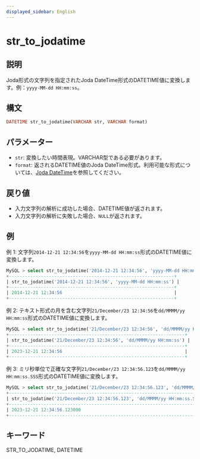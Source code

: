 ```yaml
---
displayed_sidebar: English
---
```


# str_to_jodatime

## 説明

Joda形式の文字列を指定されたJoda DateTime形式のDATETIME値に変換します。例：`yyyy-MM-dd HH:mm:ss`。

## 構文

```Haskell
DATETIME str_to_jodatime(VARCHAR str, VARCHAR format)
```

## パラメーター

- `str`: 変換したい時間表現。VARCHAR型である必要があります。
- `format`: 返されるDATETIME値のJoda DateTime形式。利用可能な形式については、[Joda DateTime](https://www.joda.org/joda-time/apidocs/org/joda/time/format/DateTimeFormat.html)を参照してください。

## 戻り値

- 入力文字列の解析に成功した場合、DATETIME値が返されます。
- 入力文字列の解析に失敗した場合、`NULL`が返されます。

## 例

例 1: 文字列`2014-12-21 12:34:56`を`yyyy-MM-dd HH:mm:ss`形式のDATETIME値に変換します。

```SQL
MySQL > select str_to_jodatime('2014-12-21 12:34:56', 'yyyy-MM-dd HH:mm:ss');
+--------------------------------------------------------------+
| str_to_jodatime('2014-12-21 12:34:56', 'yyyy-MM-dd HH:mm:ss') |
+--------------------------------------------------------------+
| 2014-12-21 12:34:56                                          |
+--------------------------------------------------------------+
```

例 2: テキスト形式の月を含む文字列`21/December/23 12:34:56`を`dd/MMMM/yy HH:mm:ss`形式のDATETIME値に変換します。

```SQL
MySQL > select str_to_jodatime('21/December/23 12:34:56', 'dd/MMMM/yy HH:mm:ss');
+------------------------------------------------------------------+
| str_to_jodatime('21/December/23 12:34:56', 'dd/MMMM/yy HH:mm:ss') |
+------------------------------------------------------------------+
| 2023-12-21 12:34:56                                              |
+------------------------------------------------------------------+
```

例 3: ミリ秒単位で正確な文字列`21/December/23 12:34:56.123`を`dd/MMMM/yy HH:mm:ss.SSS`形式のDATETIME値に変換します。

```SQL
MySQL > select str_to_jodatime('21/December/23 12:34:56.123', 'dd/MMMM/yy HH:mm:ss.SSS');
+--------------------------------------------------------------------------+
| str_to_jodatime('21/December/23 12:34:56.123', 'dd/MMMM/yy HH:mm:ss.SSS') |
+--------------------------------------------------------------------------+
| 2023-12-21 12:34:56.123000                                               |
+--------------------------------------------------------------------------+
```

## キーワード

STR_TO_JODATIME, DATETIME
